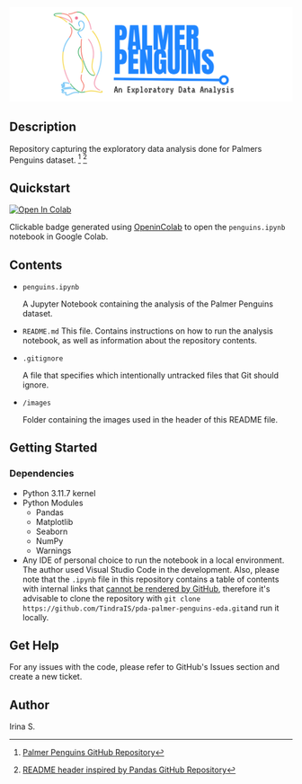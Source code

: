 <picture align="center">
  <source media="(prefers-color-scheme: dark)" srcset="https://raw.githubusercontent.com/TindraIS/pda-palmer-penguins-eda/main/images/dark_header.png">
  <img alt="Light header" src="https://raw.githubusercontent.com/TindraIS/pda-palmer-penguins-eda/main/images/light_header.png">
</picture>

## Description
Repository capturing the exploratory data analysis done for Palmers Penguins dataset. [^1] [^2]

## Quickstart

<a target="_blank" href="https://colab.research.google.com/github/TindraIS/pda-palmer-penguins-eda/blob/main/penguins.ipynb">
  <img src="https://colab.research.google.com/assets/colab-badge.svg" alt="Open In Colab"/>
</a>

Clickable badge generated using [OpeninColab](https://openincolab.com/) to open the `penguins.ipynb` notebook in Google Colab.

## Contents

* `penguins.ipynb`

   A Jupyter Notebook containing the analysis of the Palmer Penguins dataset.

* `README.md`
    This file. Contains instructions on how to run the analysis notebook, as well as information about the repository contents.

* `.gitignore`

   A file that specifies which intentionally untracked files that Git should ignore.

* `/images`

   Folder containing the images used in the header of this README file.

## Getting Started

### Dependencies
* Python 3.11.7 kernel
* Python Modules
    - Pandas
    - Matplotlib
    - Seaborn
    - NumPy
    - Warnings
* Any IDE of personal choice to run the notebook in a local environment. The author used Visual Studio Code in the development. Also, please note that the `.ipynb` file in this repository contains a table of contents with internal links that [cannot be rendered by GitHub](https://docs.github.com/en/repositories/working-with-files/using-files/working-with-non-code-files), therefore it's advisable to clone the repository with `git clone https://github.com/TindraIS/pda-palmer-penguins-eda.git`and run it locally.

## Get Help

For any issues with the code, please refer to GitHub's Issues section and create a new ticket.

## Author
Irina S.


[^1]: [Palmer Penguins GitHub Repository]( https://github.com/allisonhorst/palmerpenguins)
[^2]: [README header inspired by Pandas GitHub Repository](https://github.com/pandas-dev/pandas)
